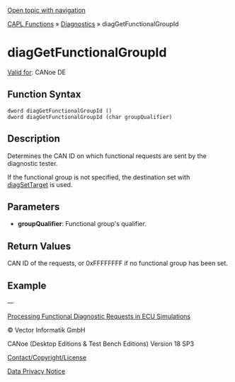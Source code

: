 [Open topic with navigation](../../../../../CANoeDEFamily.htm#Topics/CAPLFunctions/Diagnostics/Functions/CAPLfunctionDiagGetFunctionalGroupID.md)

[CAPL Functions](../../CAPLfunctions.md) » [Diagnostics](../CAPLfunctionsDiagnosticsOverview.md) » diagGetFunctionalGroupId

# diagGetFunctionalGroupId

[Valid for](../../../Shared/FeatureAvailability.md): CANoe DE

## Function Syntax

```
dword diagGetFunctionalGroupId ()
dword diagGetFunctionalGroupId (char groupQualifier)
```

## Description

Determines the CAN ID on which functional requests are sent by the diagnostic tester.

If the functional group is not specified, the destination set with [diagSetTarget](CAPLfunctionDiagSetTarget.md) is used.

## Parameters

- **groupQualifier**: Functional group's qualifier.

## Return Values

CAN ID of the requests, or 0xFFFFFFFF if no functional group has been set.

## Example

—

[Processing Functional Diagnostic Requests in ECU Simulations](../CAPLfunctionsDiagnosticsProcessingDiagnosticRequests.md)

© Vector Informatik GmbH

CANoe (Desktop Editions & Test Bench Editions) Version 18 SP3

[Contact/Copyright/License](../../../Shared/ContactCopyrightLicense.md)

[Data Privacy Notice](https://www.vector.com/int/en/company/get-info/privacy-policy/)